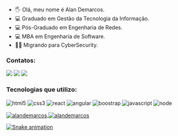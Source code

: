 
- 🖐️ Olá, meu nome é Alan Demarcos.
- 💻 Graduado em Gestão da Tecnologia da Informação.
- 💻 Pós-Graduado em Engenharia de Redes.
- 💻 MBA em Engenharia de Software.
- 👨‍💻 Migrando para CyberSecurity.

### Contatos:

<div>
<a href = "mailto:alandemarcos.ti@gmail.com"><img src="https://img.shields.io/badge/Gmail-D14836?style=for-the-badge&logo=gmail&logoColor=white" target="_blank"></a>
<a href="https://www.linkedin.com/in/alandemarcos" target="_blank"><img src="https://img.shields.io/badge/-LinkedIn-%230077B5?style=for-the-badge&logo=linkedin&logoColor=white" target="_blank"></a>   
    <a href="https://github.com/alandemarcos">
        <img  src="https://img.shields.io/badge/github-%23100000.svg?&style=for-the-badge&logo=github&logoColor=white&link=mailto:https://github.com/alandemarcos">
    </a>
    </div>
    
### Tecnologias que utilizo:

<div style="display: inline_block">
<img align="center" alt="html5" src="https://img.shields.io/badge/HTML-239120?style=for-the-badge&logo=html5&logoColor=white">
<img align="center" alt="css3" src="https://img.shields.io/badge/CSS3-1572B6?style=for-the-badge&logo=css3&logoColor=white">
<img align="center" alt="react" src="https://img.shields.io/badge/React-20232A?style=for-the-badge&logo=react&logoColor=61DAFB">
<img align="center" alt="angular" src=https://img.shields.io/badge/Angular-DD0031?style=for-the-badge&logo=angular&logoColor=white>
<img align="center" alt="boostrap" src="https://img.shields.io/badge/Bootstrap-563D7C?style=for-the-badge&logo=bootstrap&logoColor=white">
<img align="center" alt="javascript" src="https://img.shields.io/badge/JavaScript-F7DF1E?style=for-the-badge&logo=javascript&logoColor=black">
<img align="center" alt="node" src="https://img.shields.io/badge/Node.js-43853D?style=for-the-badge&logo=node.js&logoColor=white"><p/>
</div>

  
<div>
<a href="https://github.com/alandemarcos">
<img align="center" src="https://github-readme-stats.vercel.app/api/top-langs?username=alandemarcos&show_icons=true&locale=en&layout=full&theme=tokyonight&langs_count=8" alt="alandemarcos" />  
<img align="center" src="https://github-readme-stats.vercel.app/api?username=alandemarcos&show_icons=true&locale=en&theme=tokyonight" alt="alandemarcos" />
</div>


   
  
  ![Snake animation](https://github.com/alandemarcos/alandemarcos/blob/output/github-contribution-grid-snake.svg)
  

